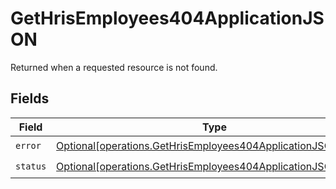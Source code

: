 # GetHrisEmployees404ApplicationJSON

Returned when a requested resource is not found.


## Fields

| Field                                                                                                                                    | Type                                                                                                                                     | Required                                                                                                                                 | Description                                                                                                                              |
| ---------------------------------------------------------------------------------------------------------------------------------------- | ---------------------------------------------------------------------------------------------------------------------------------------- | ---------------------------------------------------------------------------------------------------------------------------------------- | ---------------------------------------------------------------------------------------------------------------------------------------- |
| `error`                                                                                                                                  | [Optional[operations.GetHrisEmployees404ApplicationJSONError]](undefined/models/operations/gethrisemployees404applicationjsonerror.md)   | :heavy_check_mark:                                                                                                                       | N/A                                                                                                                                      |
| `status`                                                                                                                                 | [Optional[operations.GetHrisEmployees404ApplicationJSONStatus]](undefined/models/operations/gethrisemployees404applicationjsonstatus.md) | :heavy_check_mark:                                                                                                                       | N/A                                                                                                                                      |